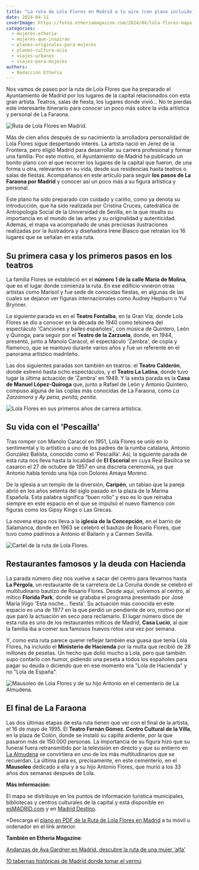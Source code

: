 ```yaml
---
title: "La ruta de Lola Flores en Madrid a tu aire (con plano incluido)"
date: 2024-04-11
coverImage: https://fotos.etheriamagazine.com/2024/04/lola-flores-mapa-ruta.jpg
categories: 
  - mujeres-etheria
  - mujeres-que-inspiran
  - planes-originales-para-mujeres
  - planes-cultura-ocio
  - viajes-urbanos
  - viajes-para-mujeres
authors: 
  - Redacción Etheria
---
```


Nos vamos de paseo por la ruta de Lola Flores que ha preparado el Ayuntamiento de Madrid 
por los lugares de la capital relacionados con esta gran artista. Teatros, salas de 
fiesta, los lugares donde vivió… No te pierdas este interesante itinerario para conocer 
un poco más sobre la vida artística y personal de La Faraona. 

![Ruta de Lola Flores en Madrid.](https://fotos.etheriamagazine.com/2024/04/lola-flores-mapa-ruta.jpg "Ruta de Lola Flores en Madrid. © Ayuntamiento de Madrid.")

Más de cien años después de su nacimiento la arrolladora personalidad de Lola Flores 
sigue despertando interés. La artista nació en Jerez de la Frontera, pero eligió Madrid 
para desarrollar su carrera profesional y formar una familia. Por este motivo, el 
Ayuntamiento de Madrid ha publicado un bonito plano con el que recorrer los lugares de 
la capital que fueron, de una forma u otra, relevantes en su vida, desde sus residencias 
hasta teatros o salas de fiestas. Acompáñanos en este artículo para seguir **los pasos 
de La Faraona por Madrid** y conocer así un poco más a su figura artística y personal. 

Este plano ha sido preparado con cuidado y cariño, como ya denota su introducción, que 
ha sido realizada por Cristina Cruces, catedrática de Antropología Social de la 
Universidad de Sevilla, en la que resalta su importancia en el mundo de las artes y su 
originalidad y autenticidad. Además, el mapa va acompañado de unas preciosas 
ilustraciones realizadas por la ilustradora y diseñadora Irene Blasco que retratan los 
16 lugares que se señalan en esta ruta. 

## Su primera casa y los primeros pasos en los teatros

La familia Flores se estableció en el **número 1 de la calle María de Molina**, que es 
el lugar donde comienza la ruta. En ese edificio vivieron otras artistas como Marisol y 
fue sede de conocidas fiestas, en algunas de las cuales se dejaron ver figuras 
internacionales como Audrey Hepburn o Yul Brynner. 

La siguiente parada es en el **Teatro Fontalba**, en la Gran Vía, donde Lola Flores se 
dio a conocer en la década de 1940 como telonera del espectáculo 'Canciones y bailes 
españoles', con música de Quintero, León y Quiroga; para seguir por el **Teatro de la 
Zarzuela**, donde, en 1944, presentó, junto a Manolo Caracol, el espectáculo 'Zambra', 
de copla y flamenco, que se mantuvo durante varios años y fue un referente en el 
panorama artístico madrileño. 

Las dos siguientes paradas son también en teatros: el **Teatro Calderón**, donde estrenó 
hasta ocho espectáculos, y el **Teatro La Latina**, donde tuvo lugar la última actuación 
de 'Zambra' en 1949. Y la sexta parada es la **Casa de Manuel López-Quiroga** que, junto 
a Rafael de León y Antonio Quintero, compuso alguna de las coplas más conocidas de La 
Faraona, como _La Zarzamora_ y _Ay pena, penita, penita_. 

![Lola Flores en sus primeros años de carrera artística.](https://fotos.etheriamagazine.com/2024/04/lola-flores-ruta-joven.jpg "Lola Flores en sus primeros años de carrera artística. © CC Wikimedia Commons.")

## Su vida con el 'Pescaílla'

Tras romper con Manolo Caracol en 1951, Lola Flores se unió en lo sentimental y lo 
artístico a uno de los padres de la rumba catalana, Antonio González Batista, conocido 
como el 'Pescaílla'. Así, la siguiente parada de esta ruta nos lleva hasta la localidad 
de **El Escorial** en cuya Real Basílica se casaron el 27 de octubre de 1957 en una 
discreta ceremonia, ya que Antonio había tenido una hija con Dolores Amaya Moreno. 

De la iglesia a un templo de la diversión, **Caripén**, un tablao que la pareja abrió en 
los años setenta del siglo pasado en la plaza de la Marina Española. Esta palabra 
significa “buen rollo” y eso es lo que reinaba siempre en este espacio en el que se 
impulsó el nuevo flamenco con figuras como los Gipsy Kings o Las Grecas. 

La novena etapa nos lleva a la **iglesia de la Concepción**, en el barrio de Salamanca, 
donde en 1963 se celebró el bautizo de Rosario Flores, que tuvo como padrinos a Antonio 
el Bailarín y a Carmen Sevilla. 

![Cartel de la ruta de Lola Flores.](https://fotos.etheriamagazine.com/2024/04/ruta-lola-flores-cartel-718x1000.jpg "Cartel de la ruta de Lola Flores. © Ayuntamiento de Madrid")

## Restaurantes famosos y la deuda con Hacienda

La parada número diez nos vuelve a sacar del centro para llevarnos hasta **La Pérgola**, 
un restaurante de la carretera de La Coruña donde se celebró el multitudinario bautizo 
de Rosario Flores. Desde aquí, volvemos al centro, al mítico **Florida Park**, donde se 
grababa el programa presentado por José María Íñigo 'Esta noche… fiesta'. Su actuación 
más conocida en este espacio es una de 1977 en la que perdió un pendiente de oro, motivo 
por el que paró la actuación en seco para reclamarlo. El lugar número doce de esta ruta 
es uno de los restaurantes míticos de Madrid, **Casa Lucio**, al que la familia iba a 
comer sus famosos huevos rotos una vez por semana. 

Y, como esta ruta parece querer reflejar también esa guasa que tenía Lola Flores, ha 
incluido el **Ministerio de Hacienda** por la multa que recibió de 28 millones de 
pesetas. Un hecho que dolió mucho a Lola, pero que también supo contarlo con humor, 
pidiendo una peseta a todos los españoles para pagar su deuda o diciendo que en ese 
momento era "Lola de Hacienda" y no "Lola de España". 

![Mausoleo de Lola Flores y de su hijo Antonio en el cementerio de La Almudena.](https://fotos.etheriamagazine.com/2024/04/mausoleo-lola-antonio-cementerio-almudena.jpg "Mausoleo de Lola Flores y de su hijo Antonio en el cementerio de La Almudena. © Kelu Robles.")

## El final de La Faraona

Las dos últimas etapas de esta ruta tienen que ver con el final de la artista, el 16 de 
mayo de 1995. El **Teatro Fernán Gómez. Centro Cultural de la Villa**, en la plaza de 
Colón, donde se instaló su capilla ardiente, por la que pasaron más de 150.000 personas. 
La importancia de su figura hizo que su funeral fuera retransmitido por la televisión en 
directo y que su entierro en [La 
Almudena](https://etheriamagazine.com/2019/10/30/necroturismo-que-ver-visitas-guiadas-cementerio-almudena-madrid/) 
se convirtiera en uno de los más multitudinarios que se recuerdan. La última para es, 
precisamente, en este cementerio, en el **Mausoleo** dedicado a ella y a su hijo Antonio 
Flores, que murió a los 33 años dos semanas después de Lola. 

**Más información:** 

El mapa se distribuye en los puntos de información turística municipales, bibliotecas y 
centros culturales de la capital y está disponible en [esMADRID.com](https://www.madrid-destino.com/mapas-culturales-ilustrados) 
y en [Madrid Destino](https://www.madrid-destino.com/mapas-culturales-ilustrados). 

\*Descarga el [plano en PDF de la Ruta de Lola Flores en 
Madrid](https://www.madrid-destino.com/sites/default/files/2024-02/mapa_ilustrado_lola_flores_es_en.pdf) 
a tu móvil u ordenador en el link anterior. 

****También en Etheria Magazine****: 

[Andanzas de Ava Gardner en Madrid, descubre la ruta de una mujer 
‘alfa’](https://etheriamagazine.com/2022/01/12/ruta-ava-gardner-en-madrid/) 

[10 tabernas históricas de Madrid donde tomar el 
vermú](https://etheriamagazine.com/2022/05/20/tabernas-historicas-de-madrid/)
